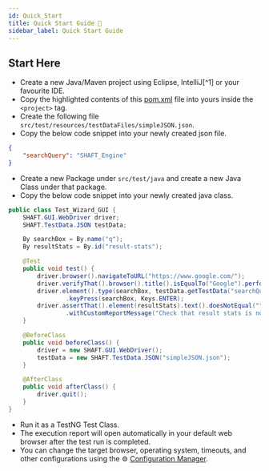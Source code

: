 ```yaml
---
id: Quick_Start
title: Quick Start Guide 🏃
sidebar_label: Quick Start Guide
---
```


## Start Here

-   Create a new Java/Maven project using Eclipse, IntelliJ[^1] or your favourite IDE.
-   Copy the highlighted contents of this [pom.xml](https://github.com/MohabMohie/using_SHAFT_ENGINE/blob/7bfc918b00dfd2bd674c349a07bcec3fa98913a6/pom.xml#L12-L79) file into yours inside the `<project>` tag.
-   Create the following file `src/test/resources/testDataFiles/simpleJSON.json`.
-   Copy the below code snippet into your newly created json file.

```json
{
    "searchQuery": "SHAFT_Engine"
}
```

-   Create a new Package under `src/test/java` and create a new Java Class under that package.
-   Copy the below code snippet into your newly created java class.

```java
public class Test_Wizard_GUI {
    SHAFT.GUI.WebDriver driver;
    SHAFT.TestData.JSON testData;

    By searchBox = By.name("q");
    By resultStats = By.id("result-stats");

    @Test
    public void test() {
        driver.browser().navigateToURL("https://www.google.com/");
        driver.verifyThat().browser().title().isEqualTo("Google").perform();
        driver.element().type(searchBox, testData.getTestData("searchQuery"))
                .keyPress(searchBox, Keys.ENTER);
        driver.assertThat().element(resultStats).text().doesNotEqual("")
                .withCustomReportMessage("Check that result stats is not empty").perform();
    }

    @BeforeClass
    public void beforeClass() {
        driver = new SHAFT.GUI.WebDriver();
        testData = new SHAFT.TestData.JSON("simpleJSON.json");
    }

    @AfterClass
    public void afterClass() {
        driver.quit();
    }
}
```

-   Run it as a TestNG Test Class.
-   The execution report will open automatically in your default web browser after the test run is completed.
-   You can change the target browser, operating system, timeouts, and other configurations using the ⚙️ [Configuration Manager](https://shafthq.github.io/SHAFT_ENGINE/).
